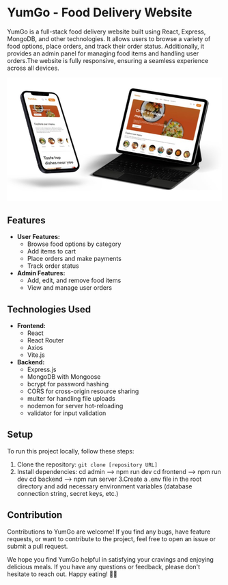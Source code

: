 # YumGo - Food Delivery Website

YumGo is a full-stack food delivery website built using React, Express, MongoDB, and other technologies. It allows users to browse a variety of food options, place orders, and track their order status. Additionally, it provides an admin panel for managing food items and handling user orders.The website is fully responsive, ensuring a seamless experience across all devices.

![Spendify Mockup](/mockup2.jpg)

## Features

- **User Features:**
  - Browse food options by category
  - Add items to cart
  - Place orders and make payments
  - Track order status
- **Admin Features:**
  - Add, edit, and remove food items
  - View and manage user orders

## Technologies Used

- **Frontend:**
  - React
  - React Router
  - Axios
  - Vite.js
- **Backend:**
  - Express.js
  - MongoDB with Mongoose
  - bcrypt for password hashing
  - CORS for cross-origin resource sharing
  - multer for handling file uploads
  - nodemon for server hot-reloading
  - validator for input validation

## Setup
To run this project locally, follow these steps:

1. Clone the repository: `git clone [repository URL]`
2. Install dependencies:
   cd admin --> npm run dev
   cd frontend --> npm run dev
   cd backend --> npm run server
3.Create a .env file in the root directory and add necessary environment variables (database connection string, secret keys, etc.)

## Contribution

Contributions to YumGo are welcome! If you find any bugs, have feature requests, or want to contribute to the project, feel free to open an issue or submit a pull request.

We hope you find YumGo helpful in satisfying your cravings and enjoying delicious meals. If you have any questions or feedback, please don't hesitate to reach out. Happy eating! 🍔🍕
